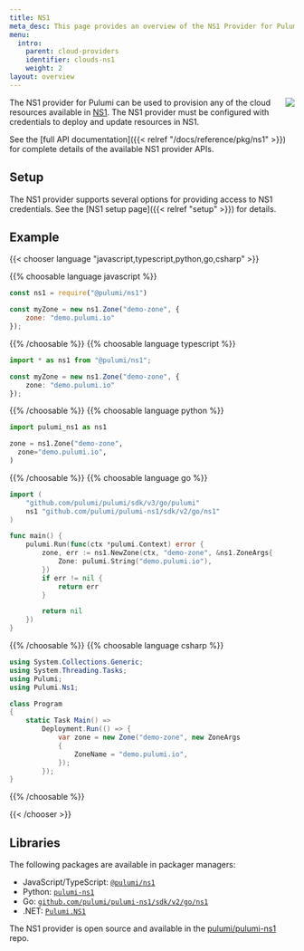 ```yaml
---
title: NS1
meta_desc: This page provides an overview of the NS1 Provider for Pulumi.
menu:
  intro:
    parent: cloud-providers
    identifier: clouds-ns1
    weight: 2
layout: overview
---
```


<img src="/logos/tech/ns1.png" align="right" class="h-16 px-8 pb-4">

The NS1 provider for Pulumi can be used to provision any of the cloud resources available in [NS1](https://www.ns1.com/).
The NS1 provider must be configured with credentials to deploy and update resources in NS1.

See the [full API documentation]({{< relref "/docs/reference/pkg/ns1" >}}) for complete details of the available NS1 provider APIs.

## Setup

The NS1 provider supports several options for providing access to NS1 credentials.  See the [NS1 setup page]({{< relref "setup" >}}) for details.

## Example

{{< chooser language "javascript,typescript,python,go,csharp" >}}

{{% choosable language javascript %}}

```javascript
const ns1 = require("@pulumi/ns1")

const myZone = new ns1.Zone("demo-zone", {
    zone: "demo.pulumi.io"
});
```

{{% /choosable %}}
{{% choosable language typescript %}}

```typescript
import * as ns1 from "@pulumi/ns1";

const myZone = new ns1.Zone("demo-zone", {
    zone: "demo.pulumi.io"
});
```

{{% /choosable %}}
{{% choosable language python %}}

```python
import pulumi_ns1 as ns1

zone = ns1.Zone("demo-zone",
  zone="demo.pulumi.io",
)
```

{{% /choosable %}}
{{% choosable language go %}}

```go
import (
	"github.com/pulumi/pulumi/sdk/v3/go/pulumi"
	ns1 "github.com/pulumi/pulumi-ns1/sdk/v2/go/ns1"
)

func main() {
	pulumi.Run(func(ctx *pulumi.Context) error {
		zone, err := ns1.NewZone(ctx, "demo-zone", &ns1.ZoneArgs{
			Zone: pulumi.String("demo.pulumi.io"),
		})
		if err != nil {
			return err
		}

		return nil
	})
}

```

{{% /choosable %}}
{{% choosable language csharp %}}

```csharp
using System.Collections.Generic;
using System.Threading.Tasks;
using Pulumi;
using Pulumi.Ns1;

class Program
{
    static Task Main() =>
        Deployment.Run(() => {
            var zone = new Zone("demo-zone", new ZoneArgs
            {
                ZoneName = "demo.pulumi.io",
            });
        });
}
```

{{% /choosable %}}

{{< /chooser >}}

## Libraries

The following packages are available in packager managers:

* JavaScript/TypeScript: [`@pulumi/ns1`](https://www.npmjs.com/package/@pulumi/ns1)
* Python: [`pulumi-ns1`](https://pypi.org/project/pulumi-ns1/)
* Go: [`github.com/pulumi/pulumi-ns1/sdk/v2/go/ns1`](https://github.com/pulumi/pulumi-ns1)
* .NET: [`Pulumi.NS1`](https://www.nuget.org/packages/Pulumi.Ns1)

The NS1 provider is open source and available in the [pulumi/pulumi-ns1](https://github.com/pulumi/pulumi-ns1) repo.
